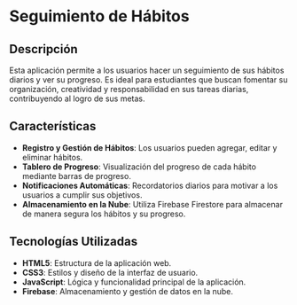 # **Seguimiento de Hábitos**

## **Descripción**
Esta aplicación permite a los usuarios hacer un seguimiento de sus hábitos diarios y ver su progreso. Es ideal para estudiantes que buscan fomentar su organización, creatividad y responsabilidad en sus tareas diarias, contribuyendo al logro de sus metas.

## **Características**
- **Registro y Gestión de Hábitos**: Los usuarios pueden agregar, editar y eliminar hábitos.
- **Tablero de Progreso**: Visualización del progreso de cada hábito mediante barras de progreso.
- **Notificaciones Automáticas**: Recordatorios diarios para motivar a los usuarios a cumplir sus objetivos.
- **Almacenamiento en la Nube**: Utiliza Firebase Firestore para almacenar de manera segura los hábitos y su progreso.

## **Tecnologías Utilizadas**
- **HTML5**: Estructura de la aplicación web.
- **CSS3**: Estilos y diseño de la interfaz de usuario.
- **JavaScript**: Lógica y funcionalidad principal de la aplicación.
- **Firebase**: Almacenamiento y gestión de datos en la nube.

